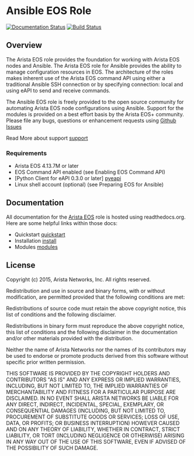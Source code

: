 # Ansible EOS Role

[![Documentation Status](https://readthedocs.org/projects/ansible-eos/badge/?version=master)](https://readthedocs.org/projects/ansible-eos/?badge=master)
[![Build Status](https://travis-ci.org/arista-eosplus/ansible-eos.svg)](https://travis-ci.org/arista-eosplus/ansible-eos)

## Overview

The Arista EOS role provides the foundation for working with Arista EOS nodes and Ansible.  The Arista EOS role for Ansible provides the ability to manage configuration resources in EOS.  The architecture of the roles makes inherent use of the Arista EOS command API using either a traditional Ansible SSH connection or by specifying connection: local and using eAPI to send and receive commands.  

The Ansible EOS role is freely provided to the open source community for automating Arista EOS node configurations using Ansible.  Support for the modules is provided on a best effort basis by the Arista EOS+ community.  Please file any bugs, questions or enhancement requests using [Github Issues](http://github.com/arista-eosplus/ansible-eos/issues)

Read More about support [support]

### Requirements

* Arista EOS 4.13.7M or later
* EOS Command API enabled (see Enabling EOS Command API)
* [Python Client for eAPI 0.3.0 or later] [pyeapi]
* Linux shell account (optional) (see Preparing EOS for Ansible)

## Documentation

All documentation for the
[Arista EOS](http://ansible-eos.readthedocs.org/en/master/index.html) role is
hosted using readthedocs.org. Here are some helpful links within those docs:

* Quickstart [quickstart]
* Installation [install]
* Modules [modules]


## License

Copyright (c) 2015, Arista Networks, Inc.
All rights reserved.

Redistribution and use in source and binary forms, with or without
modification, are permitted provided that the following conditions are
met:

  Redistributions of source code must retain the above copyright notice,
  this list of conditions and the following disclaimer.

  Redistributions in binary form must reproduce the above copyright
  notice, this list of conditions and the following disclaimer in the
  documentation and/or other materials provided with the distribution.

  Neither the name of Arista Networks nor the names of its
  contributors may be used to endorse or promote products derived from
  this software without specific prior written permission.

THIS SOFTWARE IS PROVIDED BY THE COPYRIGHT HOLDERS AND CONTRIBUTORS
"AS IS" AND ANY EXPRESS OR IMPLIED WARRANTIES, INCLUDING, BUT NOT
LIMITED TO, THE IMPLIED WARRANTIES OF MERCHANTABILITY AND FITNESS FOR
A PARTICULAR PURPOSE ARE DISCLAIMED. IN NO EVENT SHALL ARISTA NETWORKS
BE LIABLE FOR ANY DIRECT, INDIRECT, INCIDENTAL, SPECIAL, EXEMPLARY, OR
CONSEQUENTIAL DAMAGES (INCLUDING, BUT NOT LIMITED TO, PROCUREMENT OF
SUBSTITUTE GOODS OR SERVICES; LOSS OF USE, DATA, OR PROFITS; OR
BUSINESS INTERRUPTION) HOWEVER CAUSED AND ON ANY THEORY OF LIABILITY,
WHETHER IN CONTRACT, STRICT LIABILITY, OR TORT (INCLUDING NEGLIGENCE
OR OTHERWISE) ARISING IN ANY WAY OUT OF THE USE OF THIS SOFTWARE, EVEN
IF ADVISED OF THE POSSIBILITY OF SUCH DAMAGE.

[pyeapi]: https://github.com/arista-eosplus/pyeapi
[quickstart]: http://ansible-eos.readthedocs.org/en/master/quickstart.html
[install]: http://ansible-eos.readthedocs.org/en/master/install.html
[modules]: http://ansible-eos.readthedocs.org/en/master/_modules/list_of_All_modules.html
[support]: http://ansible-eos.readthedocs.org/en/master/support.html
